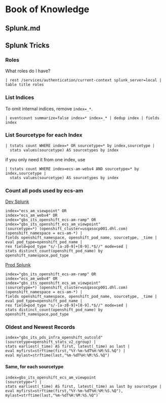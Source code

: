 # Book of Knowledge
## Splunk.md
## Splunk Tricks
### Roles
What roles do I have?
```
| rest /services/authentication/current-context splunk_server=local | table title roles
```
### List Indices

To omit internal indices, remove `index=_*`.

```
| eventcount summarize=false index=* index=_* | dedup index | fields index
```

### List Sourcetype for each Index
```
| tstats count WHERE index=* OR sourcetype=* by index,sourcetype |
  stats values(sourcetype) AS sourcetypes by index
```
if you only need it from one index, use
```
| tstats count WHERE index=ecs-am-webv4 AND sourcetype=* by index,sourcetype |
  stats values(sourcetype) AS sourcetypes by index
```
### Count all pods used by ecs-am

[Dev Splunk](https://ocp-dev.splunk.dhl.com:8000/)
```
index="ecs_am_viewpoint" OR
index="ecs_am_webv4" OR
index="gbs_its_openshift_ecs-am-ramp" OR
index="gbs_its_openshift_ecs_am_viewpoint"
(sourcetype=*) (openshift_cluster=usqasocp001.dhl.com) (openshift_namespace = ecs-am-*) |
fields openshift_namespace, openshift_pod_name, sourcetype, _time |
eval pod_type=openshift_pod_name |
rex field=pod_type "s/-[a-z0-9]+[0-9].*$//" mode=sed |
stats distinct_count(openshift_pod_name) by openshift_namespace,pod_type
```

[Prod Splunk](https://splunk.dhl.com/)
```
index="gbs_its_openshift_ecs-am-ramp" OR
index="ecs_am_webv4" OR
index="gbs_its_openshift_ecs_am_viewpoint"
(sourcetype=*) (openshift_cluster=usqasocp001.dhl.com) (openshift_namespace = ecs-am-*) |
fields openshift_namespace, openshift_pod_name, sourcetype, _time |
eval pod_type=openshift_pod_name |
rex field=pod_type "s/-[a-z0-9]+[0-9].*$//" mode=sed |
stats distinct_count(openshift_pod_name) by openshift_namespace,pod_type
```

### Oldest and Newest Records
```
index="gbs_its_pds_infra_openshift_outcold"
(sourcetype=openshift_stats_v2_cgroup) |
stats earliest(_time) AS first, latest(_time) as last |
eval myfirst=strftime(first,"%Y-%m-%dT%H:%M:%S.%Q") |
eval mylast=strftime(last,"%m-%dT%H:%M:%S.%Q")
```
#### Same, for each sourcetype
```
index=gbs_its_openshift_ecs_am_viewpoint
(sourcetype=*) |
stats earliest(_time) AS first, latest(_time) as last by sourcetype |
eval myfirst=strftime(first,"%Y-%m-%dT%H:%M:%S.%Q"), mylast=strftime(last,"%m-%dT%H:%M:%S.%Q")`
```
[//]: # ( vim: set ai noet nu sts=4 sw=4 ts=4 tw=78 filetype=markdown :)
